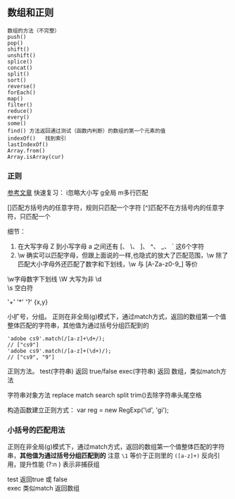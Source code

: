 ## 数组和正则

    数组的方法（不完整）
    push()
    pop()
    shift()
    unshift()
    splice()
    concat()
    split()
    sort()
    reverse()
    forEach()
    map()
    filter()
    reduce()
    every()
    some()
    find() 方法返回通过测试（函数内判断）的数组的第一个元素的值
    indexOf()   找到索引
    lastIndexOf()
    Array.from()
    Array.isArray(cur)

### 正则
[参考文章](https://www.jianshu.com/p/488d60349325)
快速复习：
i忽略大小写
g全局
m多行匹配

[]匹配方括号内的任意字符，规则只匹配一个字符
[^]匹配不在方括号内的任意字符，只匹配一个

细节：
1. 在大写字母 Z 到小写字母 a 之间还有 [、 \、 ]、 ^、 _、 ` 这6个字符
2. \w 确实可以匹配字母，但跟上面说的一样,也隐式的放大了匹配范围，\w 除了匹配大小字母外还匹配了数字和下划线，\w 与 [A-Za-z0-9_] 等价

\w字母数字下划线  \W 大写为非
\d  
\s 空白符

'+'
'*'
'?'
{x,y}


小扩号，分组。
正则在非全局(g)模式下，通过match方式，返回的数组第一个值整体匹配的字符串，其他值为通过括号分组匹配到的
```
'adobe cs9'.match(/[a-z]+\d+/);
// ["cs9"]
'adobe cs9'.match(/[a-z]+(\d+)/);
// ["cs9", "9"]
```


正则方法。 
test(字符串)  返回 true/false
exec(字符串)  返回 数组，类似match方法

字符串对象方法
    replace
    match
    search
    split
    trim()去除字符串头尾空格


构造函数建立正则方式：
var reg = new RegExp('\d', 'gi');


### 小括号的匹配用法
正则在非全局(g)模式下，通过match方式，返回的数组第一个值整体匹配的字符串，**其他值为通过括号分组匹配到的**
注意 `\1` 等价于正则里的 `([a-z]+)`  反向引用，提升性能 (?:n ) 表示非捕获组

test 返回true 或 false     
exec 类似match 返回数组